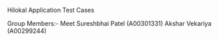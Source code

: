 Hilokal Application Test Cases 

Group Members:-
Meet Sureshbhai Patel (A00301331)
Akshar Vekariya       (A00299244)
